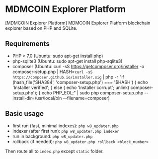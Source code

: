 # MDMCOIN Explorer Platform

[MDMCOIN Explorer Platform]  MDMCOIN Explorer Platform blockchain explorer based on PHP and SQLite.

## Requirements
- PHP > 7.0 (Ubuntu:  sudo apt-get install php)
- php-sqlite3 (Ubuntu:  sudo apt-get install php-sqlite3)
- composer (Ubuntu: curl -sS https://getcomposer.org/installer -o composer-setup.php | HASH=`curl -sS https://composer.github.io/installer.sig` | php -r "if (hash_file('SHA384', 'composer-setup.php') === '$HASH') { echo 'Installer verified'; } else { echo 'Installer corrupt'; unlink('composer-setup.php'); } echo PHP_EOL;" | sudo php composer-setup.php --install-dir=/usr/local/bin --filename=composer)


## Basic usage
- first run (fast, minimal indexes): `php w8_updater.php`
- indexer (after first run): `php w8_updater.php indexer`
- run in background: `php w8_updater.php`
- rollback (if needed): `php w8_updater.php rollback <block_number>`

Then route all to `index.php` except `static` folder.
